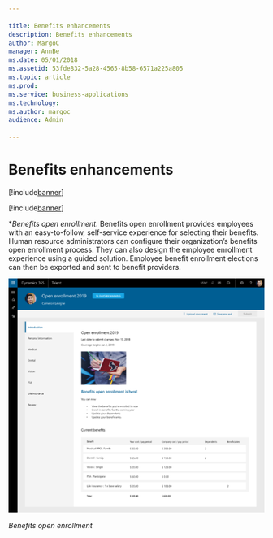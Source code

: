 ```yaml
---

title: Benefits enhancements
description: Benefits enhancements
author: MargoC
manager: AnnBe
ms.date: 05/01/2018
ms.assetid: 53fde832-5a28-4565-8b58-6571a225a805
ms.topic: article
ms.prod: 
ms.service: business-applications
ms.technology: 
ms.author: margoc
audience: Admin

---
```

#  Benefits enhancements

[!include[banner](../../includes/banner.md)]

[!include[banner](../../includes/public-preview.md)]

**Benefits open enrollment*. Benefits open enrollment provides employees with an easy-to-follow, self-service experience for selecting their benefits. Human resource administrators can configure their organization’s benefits open enrollment process. They can also design the employee enrollment experience using a guided solution. Employee benefit enrollment elections can then be exported and sent to benefit providers.

![A screenshot showing benefits open enrollment in Talent](media/benefits-enhancements-1.png "A screenshot showing benefits open enrollment in Talent")
<!-- Talent_Benefits Enhancements_A.png -->


*Benefits open enrollment*
